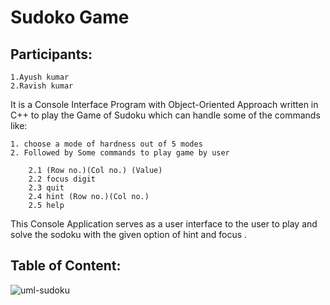# Sudoko Game

## Participants:

    1.Ayush kumar
    2.Ravish kumar

  It is a Console Interface Program with Object-Oriented Approach written in C++ to play the Game of Sudoku which can handle some of the commands like:
  
    1. choose a mode of hardness out of 5 modes
    2. Followed by Some commands to play game by user 
 
        2.1 (Row no.)(Col no.) (Value)
        2.2 focus digit
        2.3 quit
        2.4 hint (Row no.)(Col no.)
        2.5 help
    
This Console Application serves as a user interface to the user to play and solve the sodoku with the given option of hint and focus .

## Table of Content:



    

![uml-sudoku](https://user-images.githubusercontent.com/98096047/206471365-3a201f82-b9db-4c70-a453-49c63f50e784.png)

